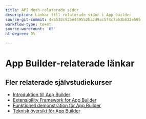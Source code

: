 ```yaml
---
title: API Mesh-relaterade sidor
description: Länkar till relaterade sidor i App Builder
source-git-commit: 4e5538c925e449552ba2d9ac5f4c7a63b632e595
workflow-type: tm+mt
source-wordcount: '65'
ht-degree: 0%

---
```


# App Builder-relaterade länkar

## Fler relaterade självstudiekurser

* [Introduktion till App Builder](https://experienceleague.adobe.com/docs/commerce-learn/tutorials/adobe-developer-app-builder/introduction-to-app-builder.md)
* [Extensibility Framework for App Builder](https://experienceleague.adobe.com/docs/commerce-learn/tutorials/adobe-developer-app-builder/extensibility-framework-commerce-eventing.md)
* [Funktionell demonstration för App Builder](https://experienceleague.adobe.com/docs/commerce-learn/tutorials/adobe-developer-app-builder/app-builder-functional-demonstration.md)
* [Teknisk översikt för App Builder](https://experienceleague.adobe.com/docs/commerce-learn/tutorials/adobe-developer-app-builder/app-builder-technical-overview.md)
